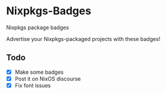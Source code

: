 # Nixpkgs-Badges
Nixpkgs package badges

Advertise your Nixpkgs-packaged projects with these badges!

## Todo
- [x] Make some badges
- [x] Post it on NixOS discourse
- [x] Fix font issues
